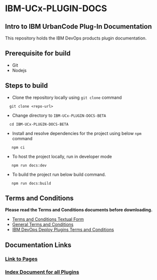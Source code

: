 # IBM-UCx-PLUGIN-DOCS

## Intro to IBM UrbanCode Plug-In Documentation

This repository holds the IBM DevOps products plugin documentation.

## Prerequisite for build

* Git
* Nodejs

## Steps to build

* Clone the repository locally using `git clone` command

```shell
  git clone <repo-url>
```

* Change directory to `IBM-UCx-PLUGIN-DOCS-BETA`

```shell
  cd IBM-UCx-PLUGIN-DOCS-BETA
```

* Install and resolve dependencies for the project using below `npm` command

```shell
   npm ci
```

* To host the project locally, run in developer mode

```shell
   npm run docs:dev
```

* To build the project run below build command.

```shell
   npm run docs:build
```

## Terms and Conditions

**Please read the Terms and Conditions documents before downloading.**

* [Terms and Conditions Textual Form](docs/ibm-plugins-terms-and-conditions.txt)
* [General Terms and Conditions](docs/UrbanCode_General_Plugin_Terms_and_Conditions.md)
* [IBM DevOps Deploy Plugins Terms and Conditions](docs/UrbanCode_Deploy_Plugin_Terms_and_Conditions.md)

## Documentation Links

### [Link to Pages](https://urbancode.github.io/IBM-UCx-PLUGIN-DOCS/)

### [Index Document for all Plugins](docs/index.md)
